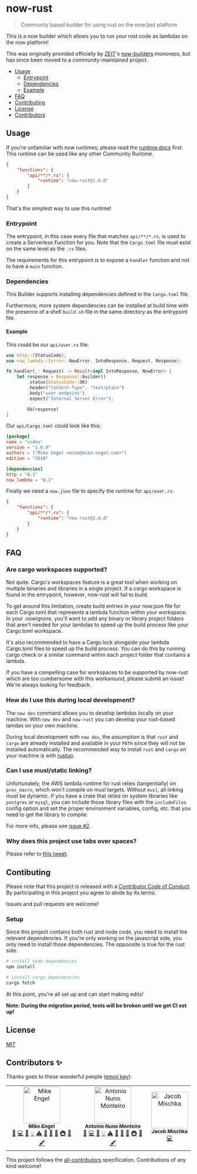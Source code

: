 # now-rust

> Community based builder for using rust on the now/zeit platform

This is a now builder which allows you to run your rust code as lambdas on the now platform!

This was originally provided officially by [ZEIT](https://zeit.co)'s [now-builders](https://github.com/zeit/now-builders) monorepo, but has since been moved to a community-maintained project.

- [Usage](#usage)
  - [Entrypoint](#entrypoint)
  - [Dependencies](#dependencies)
  - [Example](#example)
- [FAQ](#faq)
- [Contributing](#contributing)
- [License](#license)
- [Contributors](#contributors-)

## Usage

If you're unfamiliar with now runtimes, please read the [runtime docs](https://zeit.co/docs/runtimes) first. This runtime can be used like any other Community Runtime.

```json
{
	"functions": {
		"api/**/*.rs": {
			"runtime": "now-rust@1.0.0"
		}
	}
}
```

That's the simplest way to use this runtime!

### Entrypoint

The entrypoint, in this case every file that matches `api/**/*.rs`, is used to create a Serverless Function for you. Note that the `Cargo.toml` file must exist on the same level as the `.rs` files.

The requirements for this entrypoint is to expose a `handler` function and not to have a `main` function.

### Dependencies

This Builder supports installing dependencies defined in the `Cargo.toml` file.

Furthermore, more system dependencies can be installed at build time with the presence of a shell `build.sh` file in the same directory as the entrypoint file.

#### Example

This could be our `api/user.rs` file:

```rust
use http::{StatusCode};
use now_lambda::{error::NowError, IntoResponse, Request, Response};

fn handler(_: Request) -> Result<impl IntoResponse, NowError> {
	let response = Response::builder()
		.status(StatusCode::OK)
		.header("Content-Type", "text/plain")
		.body("user endpoint")
		.expect("Internal Server Error");

		Ok(response)
}
```

Our `api/Cargo.toml` could look like this:

```toml
[package]
name = "index"
version = "1.0.0"
authors = ["Mike Engel <mike@mike-engel.com>"]
edition = "2018"

[dependencies]
http = "0.1"
now_lambda = "0.1"
```

Finally we need a `now.json` file to specify the runtime for `api/user.rs`:

```json
{
	"functions": {
		"api/**/*.rs": {
			"runtime": "now-rust@1.0.0"
		}
	}
}
```

## FAQ

### Are cargo workspaces supported?

Not quite. Cargo's workspaces feature is a great tool when working on multiple binaries and libraries in a single project. If a cargo workspace is found in the entrypoint, however, now-rust will fail to build.

To get around this limitation, create build entries in your now.json file for each Cargo.toml that represents a lambda function within your workspace. In your .nowignore, you'll want to add any binary or library project folders that aren't needed for your lambdas to speed up the build process like your Cargo.toml workspace.

It's also recommended to have a Cargo.lock alongside your lambda Cargo.toml files to speed up the build process. You can do this by running cargo check or a similar command within each project folder that contains a lambda.

If you have a compelling case for workspaces to be supported by now-rust which are too cumbersome with this workaround, please submit an issue! We're always looking for feedback.

### How do I use this during local development?

The `now dev` command allows you to develop lambdas locally on your machine. With `now dev` and `now-rust` you can develop your rust-based lamdas on your own machine.

During local development with `now dev`, the assumption is that `rust` and `cargo` are already installed and available in your `PATH` since they will not be installed automatically. The recommended way to install `rust` and `cargo` on your machine is with [rustup](https://rustup.rs).

### Can I use musl/static linking?

Unfortunately, the AWS lambda runtime for rust relies (tangentially) on `proc_macro`, which won't compile on musl targets. Without `musl`, all linking must be dynamic. If you have a crate that relies on system libraries like `postgres` or `mysql`, you can include those library files with the `includeFiles` config option and set the proper environment variables, config, etc. that you need to get the library to compile.

For more info, please see [issue #2](https://github.com/mike-engel/now-rust/issues/2).

### Why does this project use tabs over spaces?

Please refer to [this tweet](https://twitter.com/devdevcharlie/status/1146571021564043264).

## Contibuting

Please note that this project is released with a [Contributor Code of Conduct](CODE_OF_CONDUCT.md). By participating in this project you agree to abide by its terms.

Issues and pull requests are welcome!

### Setup

Since this project contains both rust and node code, you need to install the relevant dependencies. If you're only working on the javascript side, you only need to install those dependencies. The oppoosite is true for the rust side.

```sh
# install node dependencies
npm install

# install cargo dependencies
cargo fetch
```

At this point, you're all set up and can start making edits!

**Note: During the migration period, tests will be broken until we get CI set up!**

## License

[MIT](LICENSE.md)

## Contributors ✨

Thanks goes to these wonderful people ([emoji key](https://allcontributors.org/docs/en/emoji-key)):

<!-- ALL-CONTRIBUTORS-LIST:START - Do not remove or modify this section -->
<!-- prettier-ignore -->
<table>
  <tr>
    <td align="center"><a href="https://www.mike-engel.com"><img src="https://avatars0.githubusercontent.com/u/464447?v=4" width="100px;" alt="Mike Engel"/><br /><sub><b>Mike Engel</b></sub></a><br /><a href="#question-mike-engel" title="Answering Questions">💬</a> <a href="https://github.com/Mike Engel <mike@mike-engel.com>/now-rust/commits?author=mike-engel" title="Code">💻</a> <a href="https://github.com/Mike Engel <mike@mike-engel.com>/now-rust/commits?author=mike-engel" title="Documentation">📖</a> <a href="#example-mike-engel" title="Examples">💡</a> <a href="https://github.com/Mike Engel <mike@mike-engel.com>/now-rust/commits?author=mike-engel" title="Tests">⚠️</a> <a href="#review-mike-engel" title="Reviewed Pull Requests">👀</a> <a href="#maintenance-mike-engel" title="Maintenance">🚧</a> <a href="#design-mike-engel" title="Design">🎨</a> <a href="#infra-mike-engel" title="Infrastructure (Hosting, Build-Tools, etc)">🚇</a> <a href="#ideas-mike-engel" title="Ideas, Planning, & Feedback">🤔</a> <a href="#content-mike-engel" title="Content">🖋</a></td>
    <td align="center"><a href="https://twitter.com/_anmonteiro"><img src="https://avatars2.githubusercontent.com/u/661909?v=4" width="100px;" alt="Antonio Nuno Monteiro"/><br /><sub><b>Antonio Nuno Monteiro</b></sub></a><br /><a href="#question-anmonteiro" title="Answering Questions">💬</a> <a href="https://github.com/Mike Engel <mike@mike-engel.com>/now-rust/commits?author=anmonteiro" title="Code">💻</a> <a href="https://github.com/Mike Engel <mike@mike-engel.com>/now-rust/commits?author=anmonteiro" title="Documentation">📖</a> <a href="#example-anmonteiro" title="Examples">💡</a> <a href="https://github.com/Mike Engel <mike@mike-engel.com>/now-rust/commits?author=anmonteiro" title="Tests">⚠️</a> <a href="#review-anmonteiro" title="Reviewed Pull Requests">👀</a> <a href="#maintenance-anmonteiro" title="Maintenance">🚧</a> <a href="#design-anmonteiro" title="Design">🎨</a> <a href="#infra-anmonteiro" title="Infrastructure (Hosting, Build-Tools, etc)">🚇</a> <a href="#ideas-anmonteiro" title="Ideas, Planning, & Feedback">🤔</a> <a href="#content-anmonteiro" title="Content">🖋</a></td>
    <td align="center"><a href="https://www.mischka.me"><img src="https://avatars1.githubusercontent.com/u/3939997?v=4" width="100px;" alt="Jacob Mischka"/><br /><sub><b>Jacob Mischka</b></sub></a><br /><a href="https://github.com/Mike Engel <mike@mike-engel.com>/now-rust/commits?author=jacobmischka" title="Code">💻</a></td>
  </tr>
</table>

<!-- ALL-CONTRIBUTORS-LIST:END -->

This project follows the [all-contributors](https://github.com/all-contributors/all-contributors) specification. Contributions of any kind welcome!
